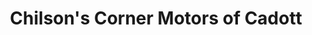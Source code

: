 ---
title: "Chilson's Corner Motors of Cadott"
url: /cadott/chilsons-corner-motors-of-cadott/
shop: car
---